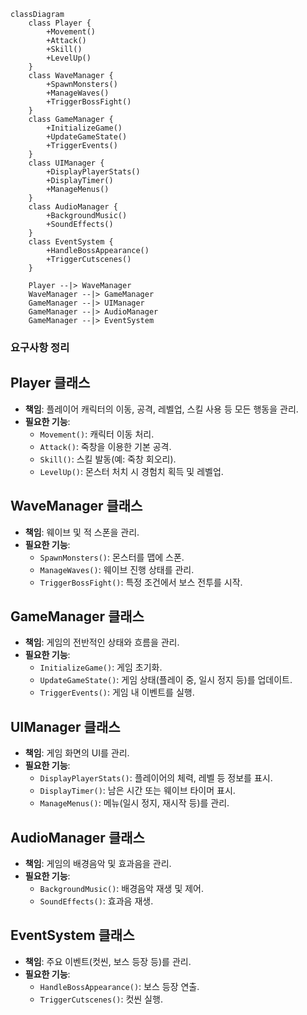 ```mermaid
classDiagram
    class Player {
        +Movement()
        +Attack()
        +Skill()
        +LevelUp()
    }
    class WaveManager {
        +SpawnMonsters()
        +ManageWaves()
        +TriggerBossFight()
    }
    class GameManager {
        +InitializeGame()
        +UpdateGameState()
        +TriggerEvents()
    }
    class UIManager {
        +DisplayPlayerStats()
        +DisplayTimer()
        +ManageMenus()
    }
    class AudioManager {
        +BackgroundMusic()
        +SoundEffects()
    }
    class EventSystem {
        +HandleBossAppearance()
        +TriggerCutscenes()
    }

    Player --|> WaveManager
    WaveManager --|> GameManager
    GameManager --|> UIManager
    GameManager --|> AudioManager
    GameManager --|> EventSystem
```

### 요구사항 정리

## Player 클래스
- **책임**: 플레이어 캐릭터의 이동, 공격, 레벨업, 스킬 사용 등 모든 행동을 관리.
- **필요한 기능**:
  - `Movement()`: 캐릭터 이동 처리.
  - `Attack()`: 죽창을 이용한 기본 공격.
  - `Skill()`: 스킬 발동(예: 죽창 회오리).
  - `LevelUp()`: 몬스터 처치 시 경험치 획득 및 레벨업.

## WaveManager 클래스
- **책임**: 웨이브 및 적 스폰을 관리.
- **필요한 기능**:
  - `SpawnMonsters()`: 몬스터를 맵에 스폰.
  - `ManageWaves()`: 웨이브 진행 상태를 관리.
  - `TriggerBossFight()`: 특정 조건에서 보스 전투를 시작.

## GameManager 클래스
- **책임**: 게임의 전반적인 상태와 흐름을 관리.
- **필요한 기능**:
  - `InitializeGame()`: 게임 초기화.
  - `UpdateGameState()`: 게임 상태(플레이 중, 일시 정지 등)를 업데이트.
  - `TriggerEvents()`: 게임 내 이벤트를 실행.

## UIManager 클래스
- **책임**: 게임 화면의 UI를 관리.
- **필요한 기능**:
  - `DisplayPlayerStats()`: 플레이어의 체력, 레벨 등 정보를 표시.
  - `DisplayTimer()`: 남은 시간 또는 웨이브 타이머 표시.
  - `ManageMenus()`: 메뉴(일시 정지, 재시작 등)를 관리.

## AudioManager 클래스
- **책임**: 게임의 배경음악 및 효과음을 관리.
- **필요한 기능**:
  - `BackgroundMusic()`: 배경음악 재생 및 제어.
  - `SoundEffects()`: 효과음 재생.

## EventSystem 클래스
- **책임**: 주요 이벤트(컷씬, 보스 등장 등)를 관리.
- **필요한 기능**:
  - `HandleBossAppearance()`: 보스 등장 연출.
  - `TriggerCutscenes()`: 컷씬 실행.
```
